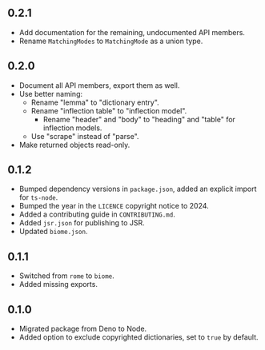 ## 0.2.1

- Add documentation for the remaining, undocumented API members.
- Rename `MatchingModes` to `MatchingMode` as a union type.

## 0.2.0

- Document all API members, export them as well.
- Use better naming:
  - Rename "lemma" to "dictionary entry".
  - Rename "inflection table" to "inflection model".
    - Rename "header" and "body" to "heading" and "table" for inflection models.
  - Use "scrape" instead of "parse". 
- Make returned objects read-only.

## 0.1.2

- Bumped dependency versions in `package.json`, added an explicit import for `ts-node`.
- Bumped the year in the `LICENCE` copyright notice to 2024.
- Added a contributing guide in `CONTRIBUTING.md`.
- Added `jsr.json` for publishing to JSR.
- Updated `biome.json`.

## 0.1.1

- Switched from `rome` to `biome`.
- Added missing exports.

## 0.1.0

- Migrated package from Deno to Node.
- Added option to exclude copyrighted dictionaries, set to `true` by default.
